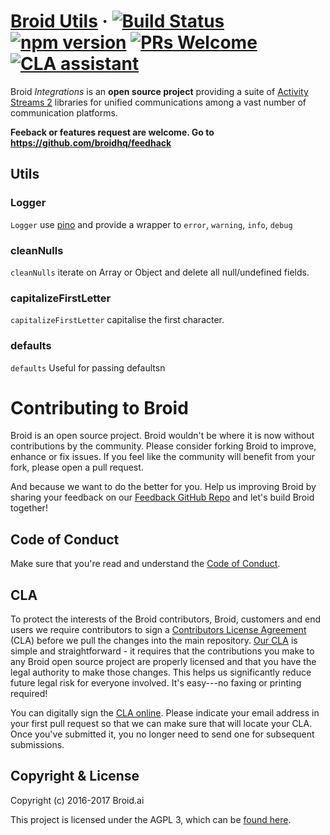 # [Broid Utils](https://github.com/broidhq/feedhack) &middot; [![Build Status](https://travis-ci.org/broidHQ/broid-utils.svg?branch=master)](https://travis-ci.org/broidHQ/broid-utils) [![npm version](https://img.shields.io/npm/v/broid-utils.svg?style=flat)](https://www.npmjs.com/package/broid-utils) [![PRs Welcome](https://img.shields.io/badge/PRs-welcome-brightgreen.svg)](https://github.com/broidHQ/feedhack) [![CLA assistant](https://cla-assistant.io/readme/badge/broidhq/broid-utils)](https://cla-assistant.io/broidhq/broid-utils)

Broid _Integrations_ is an **open source project** providing a suite of [Activity Streams 2](https://www.w3.org/TR/activitystreams-core/) libraries for unified communications among a vast number of communication platforms.

**Feeback or features request are welcome. Go to https://github.com/broidhq/feedhack**

## Utils

### Logger

`Logger` use [pino](https://github.com/pinojs/pino) and provide a wrapper to `error`, `warning`, `info`, `debug`

### cleanNulls

`cleanNulls` iterate on Array or Object and delete all null/undefined fields.

### capitalizeFirstLetter

`capitalizeFirstLetter` capitalise the first character.

### defaults

`defaults` Useful for passing defaultsn

# Contributing to Broid

Broid is an open source project. Broid wouldn't be where it is now without contributions by the community. Please consider forking Broid to improve, enhance or fix issues. If you feel like the community will benefit from your fork, please open a pull request.

And because we want to do the better for you. Help us improving Broid by
sharing your feedback on our [Feedback GitHub Repo](https://github.com/broidhq/feedhack) and let's build Broid together!

## Code of Conduct

Make sure that you're read and understand the [Code of Conduct](http://contributor-covenant.org/version/1/2/0/).

## CLA

To protect the interests of the Broid contributors, Broid, customers and end users we require contributors to sign a [Contributors License Agreement](https://cla-assistant.io/broidhq/broid-utils) (CLA) before we pull the changes into the main repository. [Our CLA](https://cla-assistant.io/broidhq/broid-utils) is simple and straightforward - it requires that the contributions you make to any Broid open source project are properly licensed and that you have the legal authority to make those changes. This helps us significantly reduce future legal risk for everyone involved. It's easy---no faxing or printing required!

You can digitally sign the [CLA online](https://cla-assistant.io/broidhq/broid-utils). Please indicate your email address in your first pull request so that we can make sure that will locate your CLA. Once you've submitted it, you no longer need to send one for subsequent submissions.

## Copyright & License

Copyright (c) 2016-2017 Broid.ai

This project is licensed under the AGPL 3, which can be
[found here](https://www.gnu.org/licenses/agpl-3.0.en.html).
